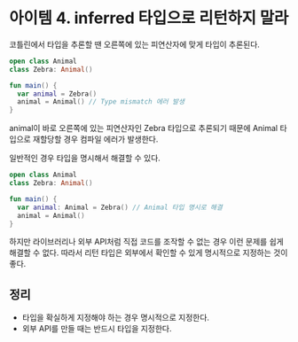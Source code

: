 # 아이템 4. inferred 타입으로 리턴하지 말라

코틀린에서 타입을 추론할 땐 오른쪽에 있는 피연산자에 맞게 타입이 추론된다.

```kotlin
open class Animal
class Zebra: Animal()

fun main() {
  var animal = Zebra()
  animal = Animal() // Type mismatch 에러 발생
}
```

animal이 바로 오른쪽에 있는 피연산자인 Zebra 타입으로 추론되기 때문에 Animal 타입으로 재할당할 경우 컴파일 에러가 발생한다.

일반적인 경우 타입을 명시해서 해결할 수 있다.

```kotlin
open class Animal
class Zebra: Animal()

fun main() {
  var animal: Animal = Zebra() // Animal 타입 명시로 해결
  animal = Animal()
}
```

하지만 라이브러리나 외부 API처럼 직접 코드를 조작할 수 없는 경우 이런 문제를 쉽게 해결할 수 없다. 따라서 리턴 타입은 외부에서 확인할 수 있게 명시적으로 지정하는 것이 좋다.



## 정리

- 타입을 확실하게 지정해야 하는 경우 명시적으로 지정한다.
- 외부 API를 만들 때는 반드시 타입을 지정한다.